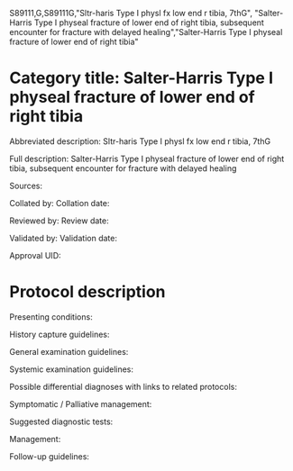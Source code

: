 S89111,G,S89111G,"Sltr-haris Type I physl fx low end r tibia, 7thG", "Salter-Harris Type I physeal fracture of lower end of right tibia, subsequent encounter for fracture with delayed healing","Salter-Harris Type I physeal fracture of lower end of right tibia"
# Category title: Salter-Harris Type I physeal fracture of lower end of right tibia

Abbreviated description: Sltr-haris Type I physl fx low end r tibia, 7thG

Full description: Salter-Harris Type I physeal fracture of lower end of right tibia, subsequent encounter for fracture with delayed healing

Sources:

Collated by:
Collation date:

Reviewed by:
Review date:

Validated by:
Validation date:

Approval UID:

# Protocol description

Presenting conditions:

History capture guidelines:

General examination guidelines:

Systemic examination guidelines:

Possible differential diagnoses with links to related protocols:

Symptomatic / Palliative management:

Suggested diagnostic tests:

Management:

Follow-up guidelines:
